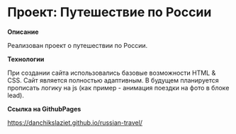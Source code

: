 # Проект: Путешествие по России

**Описание**

Реализован проект о путешествии по России.


**Технологии**

При создании сайта использовались базовые возможности HTML & CSS. Сайт является полностью адаптивным.
В будущем планируется прописать логику на js (как пример - анимация поездки на фото в блоке lead).

**Ссылка на GithubPages**

https://danchikslaziet.github.io/russian-travel/
